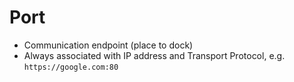 

# Port 
- Communication endpoint (place to dock)
- Always associated with IP address and Transport Protocol, e.g. `https://google.com:80`